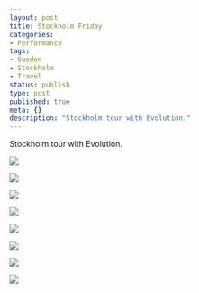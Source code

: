 ```yaml
---
layout: post
title: Stockholm Friday
categories:
- Performance
tags:
- Sweden
- Stockholm
- Travel
status: publish
type: post
published: true
meta: {}
description: "Stockholm tour with Evolution."
---
```


Stockholm tour with Evolution.

![]({{site.baseurl}}/assets/posterous/charlesmartin/10/20101031-StockholmFriday1.jpg)

![]({{site.baseurl}}/assets/posterous/charlesmartin/10/20101031-StockholmFriday2.jpg)

![]({{site.baseurl}}/assets/posterous/charlesmartin/10/20101031-StockholmFriday3.jpg)

![]({{site.baseurl}}/assets/posterous/charlesmartin/10/20101031-StockholmFriday4.jpg)

![]({{site.baseurl}}/assets/posterous/charlesmartin/10/20101031-StockholmFriday5.jpg)

![]({{site.baseurl}}/assets/posterous/charlesmartin/10/20101031-StockholmFriday6.jpg)

![]({{site.baseurl}}/assets/posterous/charlesmartin/10/20101031-StockholmFriday7.jpg)

![]({{site.baseurl}}/assets/posterous/charlesmartin/10/20101031-StockholmFriday8.jpg)
